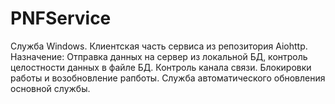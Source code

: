 # PNFService
Служба Windows. Клиентская часть сервиса из репозитория Aiohttp.
Назначение: Отправка данных на сервер из локальной БД, контроль целостности данных в файле БД. 
Контроль канала связи. 
Блокировки работы и возобновление рапботы.
Служба автоматического обновления основной службы. 

